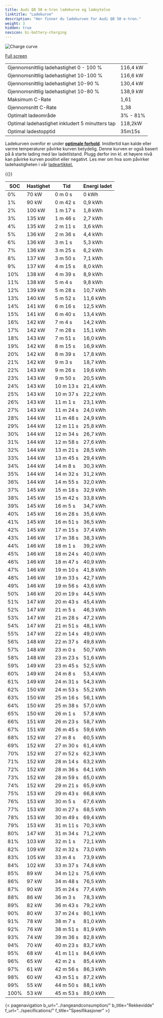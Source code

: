 ```yaml
---
title: Audi Q8 50 e-tron ladekurve og ladeytelse
linktitle: "Ladekurve"
description: "Her finner du ladekurven for Audi Q8 50 e-tron."
weight: 3
hidden: true
navicon: bi-battery-charging
---
```

<!-- markdownlint-disable MD033 -->
<img src="/images/models/audi/q8_e-tron/q8_50_e-tron/chargingcurve.svg" alt="Charge curve" class="img-fluid">

[Full screen](/images/models/audi/q8_e-tron/q8_50_e-tron/chargingcurve.svg)


<table class="table table-striped border">
<tbody>
<tr>
<td>Gjennomsnittlig ladehastighet 0 - 100 %</td><td>116,4 kW</td>
</tr>
<tr>
<td>Gjennomsnittlig ladehastighet 10-100 %</td><td>116,6 kW</td>
</tr>
<tr>
<td>Gjennomsnittlig ladehastighet 10-90 %</td><td>130,4 kW</td>
</tr>
<tr>
<td>Gjennomsnittlig ladehastighet 10-80 %</td><td>138,9 kW</td>
</tr>
<tr>
<td>Maksimum C-Rate</td><td>1,61</td>
</tr>
<tr>
<td>Gjennomsnitt C-Rate</td><td>1,38</td>
</tr>
<tr>
<td>Optimalt ladeområde</td><td>3% - 81%</td>
</tr>
<tr>
<td>Optimal ladehastighet inkludert 5 minutters tap</td><td>118,2kW</td>
</tr>
<tr>
<td>Optimal ladestopptid</td><td>35m15s</td>
</tr>
</tbody>
</table>


Ladekurven ovenfor er under **[optimale forhold](../../../../../technology/battery/charging/#temperatur)**. Imidlertid kan kalde eller varme temperaturer påvirke kurven betydelig. Denne kurven er også basert på å starte lading med lav ladetilstand. Plugg derfor inn kl. et høyere nivå kan påvirke kurven positivt eller negativt. Les mer om hva som påvirker ladehastigheten i vår [ladeartikkel.](../../../../../technology/battery/charging/)


{{<evkxdisplayaddarticle />}}
<table class="table table-striped border">
<thead>
<tr><th>SOC</th><th>Hastighet</th><th>Tid</th><th>Energi ladet</th></tr>
</thead>
<tbody>
<tr>
<td>0%</td><td>70 kW</td><td> 0 m 0 s </td><td>0 kWh </td>
</tr>
<tr>
<td>1%</td><td>90 kW</td><td> 0 m 42 s </td><td>0,9 kWh </td>
</tr>
<tr>
<td>2%</td><td>100 kW</td><td> 1 m 17 s </td><td>1,8 kWh </td>
</tr>
<tr>
<td>3%</td><td>135 kW</td><td> 1 m 46 s </td><td>2,7 kWh </td>
</tr>
<tr>
<td>4%</td><td>135 kW</td><td> 2 m 11 s </td><td>3,6 kWh </td>
</tr>
<tr>
<td>5%</td><td>136 kW</td><td> 2 m 36 s </td><td>4,4 kWh </td>
</tr>
<tr>
<td>6%</td><td>136 kW</td><td> 3 m 1 s </td><td>5,3 kWh </td>
</tr>
<tr>
<td>7%</td><td>136 kW</td><td> 3 m 25 s </td><td>6,2 kWh </td>
</tr>
<tr>
<td>8%</td><td>137 kW</td><td> 3 m 50 s </td><td>7,1 kWh </td>
</tr>
<tr>
<td>9%</td><td>137 kW</td><td> 4 m 15 s </td><td>8,0 kWh </td>
</tr>
<tr>
<td>10%</td><td>138 kW</td><td> 4 m 39 s </td><td>8,9 kWh </td>
</tr>
<tr>
<td>11%</td><td>138 kW</td><td> 5 m 4 s </td><td>9,8 kWh </td>
</tr>
<tr>
<td>12%</td><td>139 kW</td><td> 5 m 28 s </td><td>10,7 kWh </td>
</tr>
<tr>
<td>13%</td><td>140 kW</td><td> 5 m 52 s </td><td>11,6 kWh </td>
</tr>
<tr>
<td>14%</td><td>141 kW</td><td> 6 m 16 s </td><td>12,5 kWh </td>
</tr>
<tr>
<td>15%</td><td>141 kW</td><td> 6 m 40 s </td><td>13,4 kWh </td>
</tr>
<tr>
<td>16%</td><td>142 kW</td><td> 7 m 4 s </td><td>14,2 kWh </td>
</tr>
<tr>
<td>17%</td><td>142 kW</td><td> 7 m 28 s </td><td>15,1 kWh </td>
</tr>
<tr>
<td>18%</td><td>143 kW</td><td> 7 m 51 s </td><td>16,0 kWh </td>
</tr>
<tr>
<td>19%</td><td>142 kW</td><td> 8 m 15 s </td><td>16,9 kWh </td>
</tr>
<tr>
<td>20%</td><td>142 kW</td><td> 8 m 39 s </td><td>17,8 kWh </td>
</tr>
<tr>
<td>21%</td><td>142 kW</td><td> 9 m 3 s </td><td>18,7 kWh </td>
</tr>
<tr>
<td>22%</td><td>143 kW</td><td> 9 m 26 s </td><td>19,6 kWh </td>
</tr>
<tr>
<td>23%</td><td>143 kW</td><td> 9 m 50 s </td><td>20,5 kWh </td>
</tr>
<tr>
<td>24%</td><td>143 kW</td><td> 10 m 13 s </td><td>21,4 kWh </td>
</tr>
<tr>
<td>25%</td><td>143 kW</td><td> 10 m 37 s </td><td>22,2 kWh </td>
</tr>
<tr>
<td>26%</td><td>143 kW</td><td> 11 m 1 s </td><td>23,1 kWh </td>
</tr>
<tr>
<td>27%</td><td>143 kW</td><td> 11 m 24 s </td><td>24,0 kWh </td>
</tr>
<tr>
<td>28%</td><td>144 kW</td><td> 11 m 48 s </td><td>24,9 kWh </td>
</tr>
<tr>
<td>29%</td><td>144 kW</td><td> 12 m 11 s </td><td>25,8 kWh </td>
</tr>
<tr>
<td>30%</td><td>144 kW</td><td> 12 m 34 s </td><td>26,7 kWh </td>
</tr>
<tr>
<td>31%</td><td>144 kW</td><td> 12 m 58 s </td><td>27,6 kWh </td>
</tr>
<tr>
<td>32%</td><td>144 kW</td><td> 13 m 21 s </td><td>28,5 kWh </td>
</tr>
<tr>
<td>33%</td><td>144 kW</td><td> 13 m 45 s </td><td>29,4 kWh </td>
</tr>
<tr>
<td>34%</td><td>144 kW</td><td> 14 m 8 s </td><td>30,3 kWh </td>
</tr>
<tr>
<td>35%</td><td>144 kW</td><td> 14 m 32 s </td><td>31,2 kWh </td>
</tr>
<tr>
<td>36%</td><td>144 kW</td><td> 14 m 55 s </td><td>32,0 kWh </td>
</tr>
<tr>
<td>37%</td><td>145 kW</td><td> 15 m 18 s </td><td>32,9 kWh </td>
</tr>
<tr>
<td>38%</td><td>145 kW</td><td> 15 m 42 s </td><td>33,8 kWh </td>
</tr>
<tr>
<td>39%</td><td>145 kW</td><td> 16 m 5 s </td><td>34,7 kWh </td>
</tr>
<tr>
<td>40%</td><td>145 kW</td><td> 16 m 28 s </td><td>35,6 kWh </td>
</tr>
<tr>
<td>41%</td><td>145 kW</td><td> 16 m 51 s </td><td>36,5 kWh </td>
</tr>
<tr>
<td>42%</td><td>145 kW</td><td> 17 m 15 s </td><td>37,4 kWh </td>
</tr>
<tr>
<td>43%</td><td>146 kW</td><td> 17 m 38 s </td><td>38,3 kWh </td>
</tr>
<tr>
<td>44%</td><td>146 kW</td><td> 18 m 1 s </td><td>39,2 kWh </td>
</tr>
<tr>
<td>45%</td><td>146 kW</td><td> 18 m 24 s </td><td>40,0 kWh </td>
</tr>
<tr>
<td>46%</td><td>146 kW</td><td> 18 m 47 s </td><td>40,9 kWh </td>
</tr>
<tr>
<td>47%</td><td>146 kW</td><td> 19 m 10 s </td><td>41,8 kWh </td>
</tr>
<tr>
<td>48%</td><td>146 kW</td><td> 19 m 33 s </td><td>42,7 kWh </td>
</tr>
<tr>
<td>49%</td><td>146 kW</td><td> 19 m 56 s </td><td>43,6 kWh </td>
</tr>
<tr>
<td>50%</td><td>146 kW</td><td> 20 m 19 s </td><td>44,5 kWh </td>
</tr>
<tr>
<td>51%</td><td>147 kW</td><td> 20 m 43 s </td><td>45,4 kWh </td>
</tr>
<tr>
<td>52%</td><td>147 kW</td><td> 21 m 5 s </td><td>46,3 kWh </td>
</tr>
<tr>
<td>53%</td><td>147 kW</td><td> 21 m 28 s </td><td>47,2 kWh </td>
</tr>
<tr>
<td>54%</td><td>147 kW</td><td> 21 m 51 s </td><td>48,1 kWh </td>
</tr>
<tr>
<td>55%</td><td>147 kW</td><td> 22 m 14 s </td><td>49,0 kWh </td>
</tr>
<tr>
<td>56%</td><td>148 kW</td><td> 22 m 37 s </td><td>49,8 kWh </td>
</tr>
<tr>
<td>57%</td><td>148 kW</td><td> 23 m 0 s </td><td>50,7 kWh </td>
</tr>
<tr>
<td>58%</td><td>148 kW</td><td> 23 m 23 s </td><td>51,6 kWh </td>
</tr>
<tr>
<td>59%</td><td>149 kW</td><td> 23 m 45 s </td><td>52,5 kWh </td>
</tr>
<tr>
<td>60%</td><td>149 kW</td><td> 24 m 8 s </td><td>53,4 kWh </td>
</tr>
<tr>
<td>61%</td><td>149 kW</td><td> 24 m 31 s </td><td>54,3 kWh </td>
</tr>
<tr>
<td>62%</td><td>150 kW</td><td> 24 m 53 s </td><td>55,2 kWh </td>
</tr>
<tr>
<td>63%</td><td>150 kW</td><td> 25 m 16 s </td><td>56,1 kWh </td>
</tr>
<tr>
<td>64%</td><td>150 kW</td><td> 25 m 38 s </td><td>57,0 kWh </td>
</tr>
<tr>
<td>65%</td><td>150 kW</td><td> 26 m 1 s </td><td>57,8 kWh </td>
</tr>
<tr>
<td>66%</td><td>151 kW</td><td> 26 m 23 s </td><td>58,7 kWh </td>
</tr>
<tr>
<td>67%</td><td>151 kW</td><td> 26 m 45 s </td><td>59,6 kWh </td>
</tr>
<tr>
<td>68%</td><td>152 kW</td><td> 27 m 8 s </td><td>60,5 kWh </td>
</tr>
<tr>
<td>69%</td><td>152 kW</td><td> 27 m 30 s </td><td>61,4 kWh </td>
</tr>
<tr>
<td>70%</td><td>152 kW</td><td> 27 m 52 s </td><td>62,3 kWh </td>
</tr>
<tr>
<td>71%</td><td>152 kW</td><td> 28 m 14 s </td><td>63,2 kWh </td>
</tr>
<tr>
<td>72%</td><td>152 kW</td><td> 28 m 36 s </td><td>64,1 kWh </td>
</tr>
<tr>
<td>73%</td><td>152 kW</td><td> 28 m 59 s </td><td>65,0 kWh </td>
</tr>
<tr>
<td>74%</td><td>152 kW</td><td> 29 m 21 s </td><td>65,9 kWh </td>
</tr>
<tr>
<td>75%</td><td>153 kW</td><td> 29 m 43 s </td><td>66,8 kWh </td>
</tr>
<tr>
<td>76%</td><td>153 kW</td><td> 30 m 5 s </td><td>67,6 kWh </td>
</tr>
<tr>
<td>77%</td><td>153 kW</td><td> 30 m 27 s </td><td>68,5 kWh </td>
</tr>
<tr>
<td>78%</td><td>153 kW</td><td> 30 m 49 s </td><td>69,4 kWh </td>
</tr>
<tr>
<td>79%</td><td>153 kW</td><td> 31 m 11 s </td><td>70,3 kWh </td>
</tr>
<tr>
<td>80%</td><td>147 kW</td><td> 31 m 34 s </td><td>71,2 kWh </td>
</tr>
<tr>
<td>81%</td><td>103 kW</td><td> 32 m 1 s </td><td>72,1 kWh </td>
</tr>
<tr>
<td>82%</td><td>109 kW</td><td> 32 m 32 s </td><td>73,0 kWh </td>
</tr>
<tr>
<td>83%</td><td>105 kW</td><td> 33 m 4 s </td><td>73,9 kWh </td>
</tr>
<tr>
<td>84%</td><td>102 kW</td><td> 33 m 37 s </td><td>74,8 kWh </td>
</tr>
<tr>
<td>85%</td><td>89 kW</td><td> 34 m 12 s </td><td>75,6 kWh </td>
</tr>
<tr>
<td>86%</td><td>97 kW</td><td> 34 m 48 s </td><td>76,5 kWh </td>
</tr>
<tr>
<td>87%</td><td>90 kW</td><td> 35 m 24 s </td><td>77,4 kWh </td>
</tr>
<tr>
<td>88%</td><td>86 kW</td><td> 36 m 3 s </td><td>78,3 kWh </td>
</tr>
<tr>
<td>89%</td><td>82 kW</td><td> 36 m 43 s </td><td>79,2 kWh </td>
</tr>
<tr>
<td>90%</td><td>80 kW</td><td> 37 m 24 s </td><td>80,1 kWh </td>
</tr>
<tr>
<td>91%</td><td>78 kW</td><td> 38 m 7 s </td><td>81,0 kWh </td>
</tr>
<tr>
<td>92%</td><td>76 kW</td><td> 38 m 51 s </td><td>81,9 kWh </td>
</tr>
<tr>
<td>93%</td><td>74 kW</td><td> 39 m 36 s </td><td>82,8 kWh </td>
</tr>
<tr>
<td>94%</td><td>70 kW</td><td> 40 m 23 s </td><td>83,7 kWh </td>
</tr>
<tr>
<td>95%</td><td>68 kW</td><td> 41 m 11 s </td><td>84,6 kWh </td>
</tr>
<tr>
<td>96%</td><td>65 kW</td><td> 42 m 2 s </td><td>85,4 kWh </td>
</tr>
<tr>
<td>97%</td><td>61 kW</td><td> 42 m 56 s </td><td>86,3 kWh </td>
</tr>
<tr>
<td>98%</td><td>60 kW</td><td> 43 m 51 s </td><td>87,2 kWh </td>
</tr>
<tr>
<td>99%</td><td>55 kW</td><td> 44 m 50 s </td><td>88,1 kWh </td>
</tr>
<tr>
<td>100%</td><td>53 kW</td><td> 45 m 53 s </td><td>89,0 kWh </td>
</tr>
</tbody>
</table>


{< pagenavigation b_url="../rangeandconsumption/" b_title="Rekkevidde" f_url="../specifications/" f_title="Spesifikasjoner" >}
